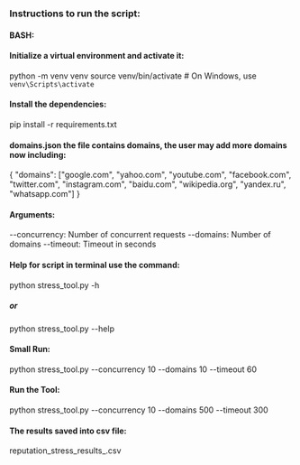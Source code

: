 ### Instructions to run the script:
#### BASH:
#### Initialize a virtual environment and activate it:
python -m venv venv
source venv/bin/activate  # On Windows, use `venv\Scripts\activate`
#### Install the dependencies:
pip install -r requirements.txt
#### domains.json the file contains domains, the user may add more domains now including:
{
  "domains": ["google.com", "yahoo.com", "youtube.com", "facebook.com", "twitter.com", "instagram.com",
    "baidu.com", "wikipedia.org", "yandex.ru", "whatsapp.com"]
}
#### Arguments:
--concurrency: Number of concurrent requests
--domains: Number of domains
--timeout: Timeout in seconds
#### Help for script in terminal use the command:
python stress_tool.py -h
##### or 
python stress_tool.py --help
#### Small Run:
python stress_tool.py --concurrency 10 --domains 10 --timeout 60
#### Run the Tool:
python stress_tool.py --concurrency 10 --domains 500 --timeout 300
#### The results saved into csv file:
reputation_stress_results_<timestamp>.csv
